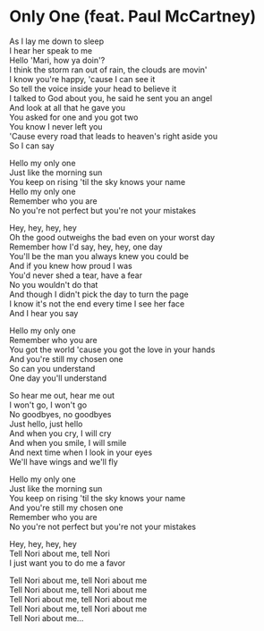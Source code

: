 # Only One (feat. Paul McCartney)

As I lay me down to sleep  
I hear her speak to me  
Hello 'Mari, how ya doin'?  
I think the storm ran out of rain, the clouds are movin'  
I know you're happy, 'cause I can see it  
So tell the voice inside your head to believe it  
I talked to God about you, he said he sent you an angel  
And look at all that he gave you  
You asked for one and you got two  
You know I never left you  
'Cause every road that leads to heaven's right aside you  
So I can say  

Hello my only one  
Just like the morning sun  
You keep on rising 'til the sky knows your name  
Hello my only one  
Remember who you are  
No you're not perfect but you're not your mistakes  

Hey, hey, hey, hey  
Oh the good outweighs the bad even on your worst day  
Remember how I'd say, hey, hey, one day  
You'll be the man you always knew you could be  
And if you knew how proud I was  
You'd never shed a tear, have a fear  
No you wouldn't do that  
And though I didn't pick the day to turn the page  
I know it's not the end every time I see her face  
And I hear you say  

Hello my only one  
Remember who you are  
You got the world 'cause you got the love in your hands  
And you're still my chosen one  
So can you understand  
One day you'll understand  

So hear me out, hear me out  
I won't go, I won't go  
No goodbyes, no goodbyes  
Just hello, just hello  
And when you cry, I will cry  
And when you smile, I will smile  
And next time when I look in your eyes  
We'll have wings and we'll fly  

Hello my only one  
Just like the morning sun  
You keep on rising 'til the sky knows your name  
And you're still my chosen one  
Remember who you are  
No you're not perfect but you're not your mistakes  

Hey, hey, hey, hey  
Tell Nori about me, tell Nori  
I just want you to do me a favor  

Tell Nori about me, tell Nori about me  
Tell Nori about me, tell Nori about me  
Tell Nori about me, tell Nori about me  
Tell Nori about me, tell Nori about me  
Tell Nori about me…
